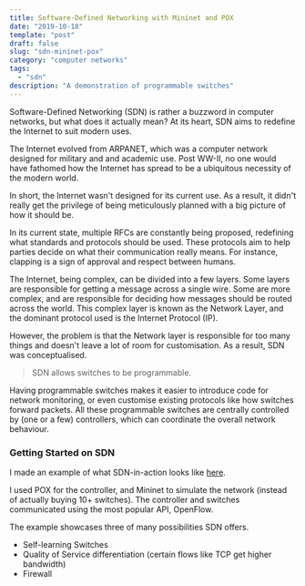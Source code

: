 ```yaml
---
title: Software-Defined Networking with Mininet and POX
date: "2019-10-18"
template: "post"
draft: false
slug: "sdn-mininet-pox"
category: "computer networks"
tags:
  - "sdn"
description: "A demonstration of programmable switches"
---
```


Software-Defined Networking (SDN) is rather a buzzword in computer networks, but what does it actually mean? At its heart, SDN aims to redefine the Internet to suit modern uses.

The Internet evolved from ARPANET, which was a computer network designed for military and and academic use. Post WW-II, no one would have fathomed how the Internet has spread to be a ubiquitous necessity of the modern world.

In short, the Internet wasn't designed for its current use. As a result, it didn't really get the privilege of being meticulously planned with a big picture of how it should be. 

In its current state, multiple RFCs are constantly being proposed, redefining what standards and protocols should be used. These protocols aim to help parties decide on what their communication really means. For instance, clapping is a sign of approval and respect between humans.

The Internet, being complex, can be divided into a few layers. Some layers are responsible for getting a message across a single wire. Some are more complex, and are responsible for deciding how messages should be routed across the world. This complex layer is known as the Network Layer, and the dominant protocol used is the Internet Protocol (IP).

However, the problem is that the Network layer is responsible for too many things and doesn't leave a lot of room for customisation. As a result, SDN was conceptualised.

> SDN allows switches to be programmable.

Having programmable switches makes it easier to introduce code for network monitoring, or even customise existing protocols like how switches forward packets. All these programmable switches are centrally controlled by (one or a few) controllers, which can coordinate the overall network behaviour.

### Getting Started on SDN

I made an example of what SDN-in-action looks like [here](https://gist.github.com/pikulet/e8de2664e01be4542b810af2e2de833f).

I used POX for the controller, and Mininet to simulate the network (instead of actually buying 10+ switches). The controller and switches communicated using the most popular API, OpenFlow.

The example showcases three of many possibilities SDN offers.
- Self-learning Switches
- Quality of Service differentiation (certain flows like TCP get higher bandwidth)
- Firewall

